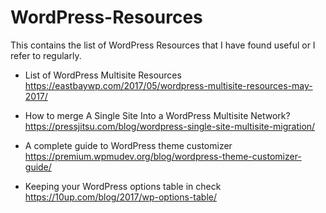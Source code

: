 # WordPress-Resources

This contains the list of WordPress Resources that I have found useful or I refer to regularly.

- List of WordPress Multisite Resources
  https://eastbaywp.com/2017/05/wordpress-multisite-resources-may-2017/
  
- How to merge A Single Site Into a WordPress Multisite Network?
  https://pressjitsu.com/blog/wordpress-single-site-multisite-migration/
  
- A complete guide to WordPress theme customizer
  https://premium.wpmudev.org/blog/wordpress-theme-customizer-guide/

- Keeping your WordPress options table in check
  https://10up.com/blog/2017/wp-options-table/

